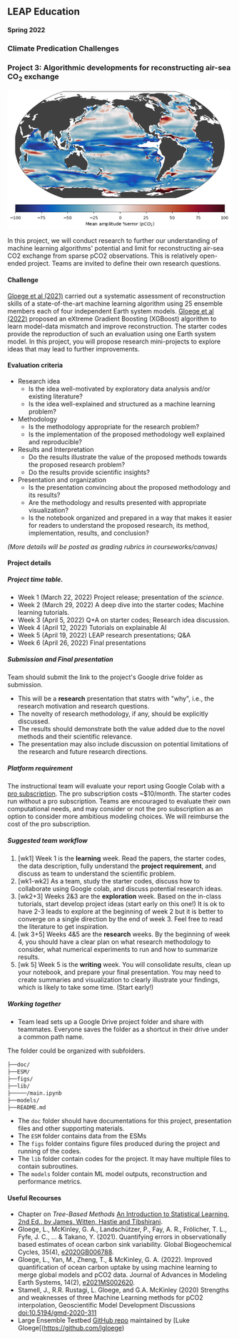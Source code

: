 ## LEAP Education 
#### Spring 2022
### Climate Predication Challenges 
### Project 3: Algorithmic developments for reconstructing air-sea CO$_2$ exchange

<img src="../figs/title.png" alt="General Lake Model" width="500"/>

In this project, we will conduct research to further our understanding of machine learning algorithms' potential and limit for reconstructing air-sea CO2 exchange from sparse pCO2 observations. This is relatively open-ended project. Teams are invited to define their own research questions. 

#### Challenge

[Gloege et al (2021)](https://agupubs.onlinelibrary.wiley.com/doi/full/10.1029/2020GB006788)  carried out a systematic assessment of reconstruction skills of a state-of-the-art machine learning algorithm using 25 ensemble members each of four independent Earth system models.  [Gloege et al (2022)](https://agupubs.onlinelibrary.wiley.com/doi/full/10.1029/2021MS002620) proposed an eXtreme Gradient Boosting (XGBoost) algorithm to learn model-data mismatch and improve reconstruction. The starter codes provide the reproduction of such an evaluation using one Earth system model. In this project, you will propose research mini-projects to explore ideas that may lead to further improvements. 

#### Evaluation criteria 
+ Research idea
	+ Is the idea well-motivated by exploratory data analysis and/or existing literature?
	+ Is the idea well-explained and structured as a machine learning problem?
+ Methodology
	+ Is the methodology appropriate for the research problem?
	+ Is the implementation of the proposed methodology well explained and reproducible?
+ Results and Interpretation
	+ Do the results illustrate the value of the proposed methods towards the proposed research problem?
	+ Do the results provide scientific insights?
+ Presentation and organization
	+ Is the presentation convincing about the proposed methodology and its results?
	+ Are the methodology and results presented with appropriate visualization?
	+ Is the notebook organized and prepared in a way that makes it easier for readers to understand the proposed research, its method, implementation, results, and conclusion?

*(More details will be posted as grading rubrics in courseworks/canvas)*

#### Project details

##### Project time table.
+ Week 1 (March 22, 2022) Project release; presentation of the *science*. 
+ Week 2 (March 29, 2022) A deep dive into the starter codes; Machine learning tutorials. 
+ Week 3 (April 5, 2022) Q+A on starter codes; Research idea discussion.
+ Week 4 (April 12, 2022) Tutorials on explainable AI
+ Week 5 (April 19, 2022) LEAP research presentations; Q&A
+ Week 6 (April 26, 2022) Final presentations

##### Submission and Final presentation
Team should submit the link to the project's Google drive folder as submission. 

+ This will be a **research** presentation that statrs with "why", i.e., the research motivation and research questions. 
+ The novelty of research methodology, if any, should be explicitly discussed. 
+ The results should demonstrate both the value added due to the novel methods and their scientific relevance. 
+ The presentation may also include discussion on potential limitations of the research and future research directions. 

##### Platform requirement

The instructional team will evaluate your report using Google Colab with a [pro subscription](https://colab.research.google.com/signup). The pro subscription costs ~$10/month. The starter codes run without a pro subscription. Teams are encouraged to evaluate their own computational needs, and may consider or not the pro subscription as an option to consider more ambitious modeling choices. We will reimburse the cost of the pro subscription. 

##### Suggested team workflow
1. [wk1] Week 1 is the **learning** week. Read the papers, the starter codes, the data description, fully understand the **project requirement**, and discuss as team to understand the scientific problem. 
2. [wk1-wk2] As a team, study the starter codes, discuss how to collaborate using Google colab, and discuss potential research ideas. 
3. [wk2+3] Weeks 2&3 are the **exploration** week. Based on the in-class tutorials, start develop project ideas (start early on this one!) It is ok to have 2-3 leads to explore at the beginning of week 2 but it is better to converge on a single direction by the end of week 3. Feel free to read the literature to get inspiration.
4. [wk 3+5] Weeks 4&5 are the **research** weeks. By the beginning of week 4, you should have a clear plan on what research methodology to consider, what numerical experiments to run and how to summarize results. 
5. [wk 5] Week 5 is the **writing** week. You will consolidate results, clean up your notebook, and prepare your final presentation. You may need to create summaries and visualization to clearly illustrate your findings, which is likely to take some time. (Start early!)

##### Working together
- Team lead sets up a Google Drive project folder and share with teammates. Everyone saves the folder as a shortcut in their drive under a common path name. 

The folder could be organized with subfolders.

```
├──doc/
├──ESM/
├──figs/
├──lib/
├─────/main.ipynb
├──models/
├──README.md
```
- The `doc` folder should have documentations for this project, presentation files and other supporting materials. 
- The `ESM` folder contains data from the ESMs
- The `figs` folder contains figure files produced during the project and running of the codes. 
- The `lib` folder contain codes for the project. It may  have multiple files to contain subroutines. 
- The `models` folder contain ML model outputs,  reconstruction and performance metrics.

#### Useful Recourses

+ Chapter on *Tree-Based Methods* [An Introduction to Statistical Learning, 2nd Ed., by James, Witten, Hastie and Tibshirani](https://hastie.su.domains/ISLR2/ISLRv2_website.pdf).
+ Gloege, L., McKinley, G. A., Landschützer, P., Fay, A. R., Frölicher, T. L., Fyfe, J. C., ... & Takano, Y. (2021). Quantifying errors in observationally based estimates of ocean carbon sink variability. Global Biogeochemical Cycles, 35(4), [e2020GB006788](https://agupubs.onlinelibrary.wiley.com/doi/abs/10.1029/2020GB006788).
+ Gloege, L., Yan, M., Zheng, T., & McKinley, G. A. (2022). Improved quantification of ocean carbon uptake by using machine learning to merge global models and pCO2 data. Journal of Advances in Modeling Earth Systems, 14(2), [e2021MS002620](https://agupubs.onlinelibrary.wiley.com/doi/abs/10.1029/2021MS002620).
+ Stamell, J., R.R. Rustagi, L. Gloege, and G.A. McKinley (2020) Strengths and weaknesses of three Machine Learning methods for pCO2 interpolation, Geoscientific Model Development Discussions  [doi:10.5194/gmd-2020-311](https://doi.org/10.5194/gmd-2020-311) 
+ Large Ensemble Testbed [GitHub repo](https://github.com/lgloege/large_ensemble_testbed) maintained by [Luke Gloege[(https://github.com/lgloege)

